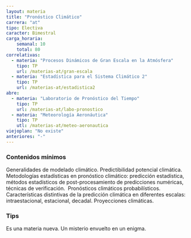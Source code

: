 ```yaml
---
layout: materia
title: "Pronóstico Climático"
carrera: "at"
tipo: Electiva
caracter: Bimestral
carga_horaria: 
    semanal: 10
    total: 80
correlativas:
  - materia: "Procesos Dinámicos de Gran Escala en la Atmósfera"
    tipo: TP
    url: /materias-at/gran-escala
  - materia: "Estadística para el Sistema Climático 2"
    tipo: TP
    url: /materias-at/estadistica2
abre:
  - materia: "Laboratorio de Pronóstico del Tiempo"
    tipo: TP
    url: /materias-at/labo-pronostico
  - materia: "Meteorología Aeronáutica"
    tipo: TP
    utl: /materias-at/meteo-aeronautica
viejoplan: "No existe"
anteriores: "-"
---
```


### Contenidos mínimos
Generalidades de modelado climático. Predictibilidad potencial climática. Metodologías estadísticas en pronóstico climático: predicción estadística, métodos estadísticos de post-procesamiento de predicciones numéricas, técnicas de verificación.  Pronósticos climáticos probabilísticos. Características distintivas de la predicción climática en diferentes escalas: intraestacional, estacional, decadal. Proyecciones climáticas.

### Tips
Es una materia nueva. Un misterio envuelto en un enigma. 

